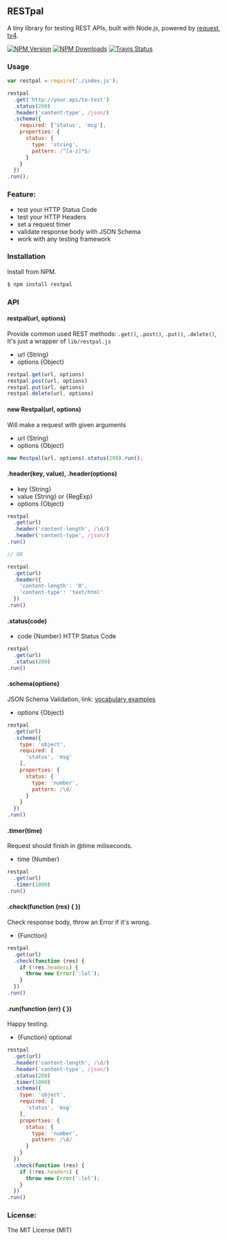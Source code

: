 ## RESTpal

A tiny library for testing REST APIs, built with Node.js, powered by [request](https://www.npmjs.org/package/request), [tv4](https://github.com/geraintluff/tv4).

[![NPM Version](https://img.shields.io/npm/v/restpal.svg?style=flat)](https://npmjs.org/package/restpal)
[![NPM Downloads](https://img.shields.io/npm/dm/restpal.svg?style=flat)](https://npmjs.org/package/restpal)
[![Travis Status](https://img.shields.io/travis/ryaneof/restpal.svg?style=flat)](https://travis-ci.org/ryaneof/restpal)

### Usage

```js
var restpal = require('./index.js');

restpal
  .get('http://your.api/to-test')
  .status(200)
  .header('content-type', /json/)
  .schema({
    required: ['status', 'msg'],
    properties: {
      status: {
        type: 'string',
        pattern: /^[a-z]*$/
      }
    }
  })
.run();
```

### Feature:

- test your HTTP Status Code
- test your HTTP Headers
- set a request timer
- validate response body with JSON Schema
- work with any testing framework

### Installation

Install from NPM.

```sh
$ npm install restpal
```

### API



#### restpal(url, options)

Provide common used REST methods: `.get()`, `.post()`, `.put()`, `.delete()`, It's just a wrapper of `lib/restpal.js`

- url {String}
- options {Object}

```js
restpal.get(url, options)
restpal.post(url, options)
restpal.put(url, options)
restpal.delete(url, options)
```

#### new Restpal(url, options)

Will make a request with given arguments

- url {String}
- options {Object}

```js
new Restpal(url, options).status(200).run();
```

#### .header(key, value), .header(options) 

- key {String}
- value {String} or {RegExp}
- options {Object}

```js
restpal
  .get(url)
  .header('content-length', /\d/)
  .header('content-type', /json/)
.run()

// OR

restpal
  .get(url)
  .header({
    'content-length': '0',
    'content-type': 'text/html'
  })
.run()
```

#### .status(code)

- code {Number} HTTP Status Code

```js
restpal
  .get(url)
  .status(200)
.run()
```

#### .schema(options)

JSON Schema Validation, link: [vocabulary examples](http://json-schema.org/examples.html)

- options {Object} 

```js
restpal
  .get(url)
  .schema({
    type: 'object',
    required: [
      'status', 'msg'
    ],
    properties: {
      status: {
        type: 'number',
        pattern: /\d/
      }
    }
  })
.run()
```

#### .timer(time)

Request should finish in @time miliseconds.

- time {Number} 

```js
restpal
  .get(url)
  .timer(1000)
.run()
```

#### .check(function (res) { })

Check response body, throw an Error if it's wrong.

- {Function}

```js
restpal
  .get(url)
  .check(function (res) {
    if (!res.headers) {
      throw new Error(':lol');
    }
  })
.run()
```

#### .run(function (err) { })

Happy testing. 

- {Function} optional

```js
restpal
  .get(url)
  .header('content-length', /\d/)
  .header('content-type', /json/)
  .status(200)
  .timer(1000)
  .schema({
    type: 'object',
    required: [
      'status', 'msg'
    ],
    properties: {
      status: {
        type: 'number',
        pattern: /\d/
      }
    }
  })
  .check(function (res) {
    if (!res.headers) {
      throw new Error(':lol');
    }
  })
.run()
```

### License:

The MIT License (MIT)


